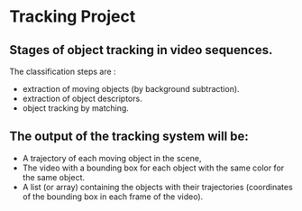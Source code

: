 # Tracking Project
 ## Stages of object tracking in video sequences.
The classification steps are :
- extraction of moving objects (by background subtraction).
- extraction of object descriptors.
- object tracking by matching.

## The output of the tracking system will be:
- A trajectory of each moving object in the scene,
- The video with a bounding box for each object with the same color for the same object.
- A list (or array) containing the objects with their trajectories (coordinates of the bounding box
in each frame of the video).
